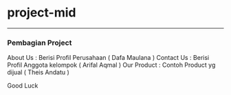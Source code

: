 # project-mid
-------
### Pembagian Project

About Us : Berisi Profil Perusahaan ( Dafa Maulana )
Contact Us : Berisi Profil Anggota kelompok ( Arifal Aqmal )
Our Product : Contoh Product yg dijual ( Theis Andatu )

Good Luck
